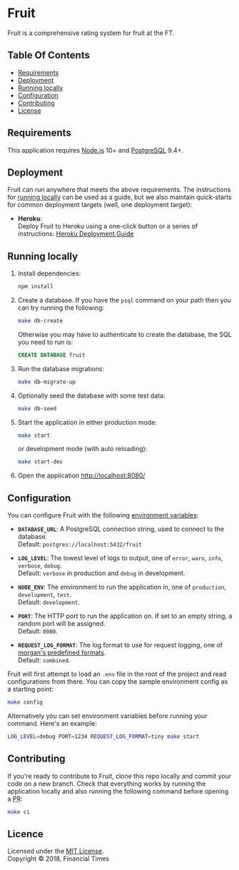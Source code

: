 
# Fruit

Fruit is a comprehensive rating system for fruit at the FT.


## Table Of Contents

  - [Requirements](#requirements)
  - [Deployment](#deployment)
  - [Running locally](#running-locally)
  - [Configuration](#configuration)
  - [Contributing](#contributing)
  - [License](#license)


## Requirements

This application requires [Node.js] 10+ and [PostgreSQL] 9.4+.


## Deployment

Fruit can run anywhere that meets the above requirements. The instructions for [running locally](#running-locally) can be used as a guide, but we also maintain quick-starts for common deployment targets (well, one deployment target):

  - **Heroku**:<br/>
    Deploy Fruit to Heroku using a one-click button or a series of instructions: [Heroku Deployment Guide](docs/deploy/heroku.md)


## Running locally

  1. Install dependencies:

     ```sh
     npm install
     ```

  2. Create a database. If you have the `psql` command on your path then you can try running the following:

     ```sh
     make db-create
     ```

     Otherwise you may have to authenticate to create the database, the SQL you need to run is:

     ```sql
     CREATE DATABASE fruit
     ```

  3. Run the database migrations:

     ```sh
     make db-migrate-up
     ```

  4. Optionally seed the database with some test data:

     ```sh
     make db-seed
     ```

  5. Start the application in either production mode:

     ```sh
     make start
     ```

     or development mode (with auto reloading):

     ```sh
     make start-dev
     ```

  6. Open the application <http://localhost:8080/>


## Configuration

You can configure Fruit with the following [environment variables]:

  - **`DATABASE_URL`**: A PostgreSQL connection string, used to connect to the database.<br/>
    Default: `postgres://localhost:5432/fruit`

  - **`LOG_LEVEL`**: The lowest level of logs to output, one of `error`, `warn`, `info`, `verbose`, `debug`.<br/>
    Default: `verbose` in production and `debug` in development.

  - **`NODE_ENV`**: The environment to run the application in, one of `production`, `development`, `test`.<br/>
    Default: `development`.

  - **`PORT`**: The HTTP port to run the application on. If set to an empty string, a random port will be assigned.<br/>
    Default: `8080`.

  - **`REQUEST_LOG_FORMAT`**: The log format to use for request logging, one of [morgan's predefined formats][morgan-formats].<br/>
    Default: `combined`.

Fruit will first attempt to load an `.env` file in the root of the project and read configurations from there. You can copy the sample environment config as a starting point:

```sh
make config
```

Alternatively you can set environment variables before running your command. Here's an example:

```sh
LOG_LEVEL=debug PORT=1234 REQUEST_LOG_FORMAT=tiny make start
```


## Contributing

If you're ready to contribute to Fruit, clone this repo locally and commit your code on a new branch. Check that everything works by running the application locally and also running the following command before opening a <abbr title="pull request">PR</abbr>:

```sh
make ci
```


## Licence

Licensed under the [MIT License](LICENSE).<br/>
Copyright &copy; 2018, Financial Times



[environment variables]: https://en.wikipedia.org/wiki/Environment_variable
[morgan-formats]: https://github.com/expressjs/morgan#predefined-formats
[node.js]: https://nodejs.org/
[postgresql]: http://www.postgresql.org/
